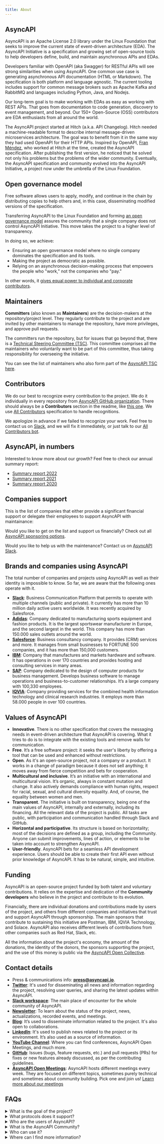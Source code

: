 ```yaml
---
title: About
---
```


## AsyncAPI

AsyncAPI is an Apache License 2.0 library under the Linux Foundation that seeks to improve the current state of event-driven architecture (EDA). The AsyncAPI Initiative is a specification and growing set of open-source tools to help developers define, build, and maintain asynchronous APIs and EDAs.

Developers familiar with OpenAPI (aka Swagger) for RESTful APIs will see strong similarities when using AsyncAPI. One common use case is generating asynchronous API documentation (HTML or Markdown). The specification is both platform and language agnostic. The current tooling includes support for common message brokers such as Apache Kafka and RabbitMQ and languages including Python, Java, and Nodejs.

Our long-term goal is to make working with EDAs as easy as working with REST APIs. That goes from documentation to code generation, discovery to event management, and beyond. Our 150+ Open-Source (OSS) contributors are EDA enthusiasts from all around the world.

The AsyncAPI project started at Hitch (a.k.a. API Changelog). Hitch needed a machine-readable format to describe internal message-driven microservices architecture. The goal was to benefit from it in the same way they had used OpenAPI for their HTTP APIs. Inspired by OpenAPI, [Fran Méndez](https://twitter.com/fmvilas), who worked at Hitch at the time, created the AsyncAPI specification. After publishing the first version, he noticed that he solved not only his problems but the problems of the wider community. Eventually, the AsyncAPI specification and community evolved into the AsyncAPI Initiative, a project now under the umbrella of the Linux Foundation.

## Open governance model

Free software allows users to apply, modify, and continue in the chain by distributing copies to help others and, in this case, disseminating modified versions of the specification.

Transferring AsyncAPI to the Linux Foundation and forming [an open governance model](https://github.com/asyncapi/community/blob/master/CHARTER.md) assures the community that a single company does not control AsyncAPI Initiative. This move takes the project to a higher level of transparency.

In doing so, we achieve:

- Ensuring an open governance model where no single company dominates the specification and its tools.
- Making the project as democratic as possible.
- Relying on an asynchronous decision-making process that empowers the people who "work," not the companies who "pay."

In other words, it [gives equal power to individual and corporate contributors](https://www.asyncapi.com/blog/governance-motivation).

## Maintainers

**Committers** (also known as **Maintainers**) are the decision-makers at the repository/project level. They regularly contribute to the project and are invited by other maintainers to manage the repository, have more privileges, and approve pull requests.

The committers run the repository, but for issues that go beyond that, there is a [Technical Steering Committee (TSC)](/community/tsc). This committee comprises all the maintainers who voluntarily want to be part of this committee, thus taking responsibility for overseeing the initiative.

You can see the list of maintainers who also form part of the [AsyncAPI TSC here](/community/tsc).

## Contributors

We do our best to recognize every contribution to the project. We do it individually in every repository from [AsyncAPI GitHub organization](https://github.com/asyncapi/). There should always be a **Contributors** section in the readme, like [this one](https://github.com/asyncapi/asyncapi/blob/master/README.md#contributors). We use [All Contributors](https://allcontributors.org/docs/en/specification) specification to handle recognitions.

We apologize in advance if we failed to recognize your work. Feel free to contact us on [Slack](https://www.asyncapi.com/slack-invite/), and we will fix it immediately, or just talk to our [All Contributors bot](https://allcontributors.org).

## AsyncAPI, in numbers

Interested to know more about our growth? Feel free to check our annual summary report:

- [Summary report 2022](https://www.asyncapi.com/blog/2022-summary)
- [Summary report 2021](https://www.asyncapi.com/blog/2021-summary)
- [Summary report 2020](https://www.asyncapi.com/blog/2020-summary)

## Companies support

This is the list of companies that either provide a significant financial support or delegate their employees to support AsyncAPI with maintainance:

<Sponsors className="mt-8" />

Would you like to get on the list and support us financially? Check out all [AsyncAPI sponsoring options](https://opencollective.com/asyncapi).

Would you like to help us with the maintenance? Contact us on [AsyncAPI Slack](https://www.asyncapi.com/slack-invite/).

## Brands and companies using AsyncAPI

The total number of companies and projects using AsyncAPI as well as their identity is impossible to know. So far, we are aware that the following ones operate with it.

- [**Slack**](https://slack.com/signin#/signin): Business Communication Platform that permits to operate with multiple channels (public and private). It currently has more than 10 million daily active users worldwide. It was recently acquired by Salesforce.
- [**Adidas**](https://www.adidas.com/us): Company dedicated to manufacturing sports equipment and fashion products. It is the largest sportswear manufacturer in Europe, and the second largest in the world. This company has more than 150.000 sales outlets around the world.
- [**Salesforce**](https://login.salesforce.com/?locale=es): Business consultancy company. It provides (CRM) services and more. It manages from small businesses to FORTUNE 500 companies, and it has more than 150,000 customers.
- [**IBM**](https://www.ibm.com): Company that manufactures and markets hardware and software. It has operations in over 170 countries and provides hosting and consulting services in many areas.
- [**SAP**](https://www.sap.com/index.html): Company dedicated to the design of computer products for business management. Develops business software to manage operations and business-to-customer relationships. It’s a large company with 100,330 employees.
- [**IQVIA**](https://www.iqvia.com/): Company providing services for the combined health information technology and clinical research industries. It employs more than 58.000 people in over 100 countries.

## Values of AsyncAPI

- **Innovative**. There is no other specification that covers the messaging needs in event-driven architecture that AsyncAPI is covering. What it tries to do is to integrate with the existing tools and remove walls for communication.
- **Free**. It’s a free software project: it seeks the user's liberty by offering a tool that can be used and enhanced without restrictions.
- **Open**. As it's an open-source project, not a company or a product. It works in a change of paradigm because it does not sell anything; it moves away from fierce competition and bets for cooperation.
- **Multicultural and inclusive**. It’s an initiative with an international and multicultural vision. It’s organic, always in constant mutation and change. It also actively demands compliance with human rights, respect for racial, sexual, and cultural diversity equality. And, of course, the equality between women and men.
- **Transparent**. The initiative is built on transparency, being one of the main values of AsyncAPI, internally and externally, including its financing. All the relevant data of the project is public. All tasks are public, with participation and communication handled through Slack and GitHub.
- **Horizontal and participative**. Its structure is based on horizontality; most of the decisions are defined as a group, including the Community. Anyone can submit improvements, lines of action, or elements to be taken into account to strengthen AsyncAPI.
- **User-friendly**. AsyncAPI bets for a seamless API development experience. Users should be able to create their first API even without prior knowledge of AsyncAPI. It has to be natural, simple, and intuitive.

## Funding

AsyncAPI is an open-source project funded by both talent and voluntary contributions. It relies on the expertise and dedication of the **Community developers** who believe in the project and contribute to its evolution.

Financially, there are individual donations and contributions made by users of the project, and others from different companies and initiatives that trust and support AsyncAPI through sponsorship. The main sponsors that contribute to sustaining this initiative are Postman, IBM, IQVIA Technology, and Solace. AsyncAPI also receives different levels of contributions from other companies such as Red Hat, Slack, etc.

All the information about the project's economy, the amount of the donations, the identity of the donors, the sponsors supporting the project, and the use of this money is public via the [AsyncAPI Open Collective](https://opencollective.com/asyncapi).

## Contact details

- Press & communications info:
  [**press@asyncapi.io**](mailto:press@asyncapi.io).
- [**Twitter**](https://twitter.com/asyncapispec?lang=es): It's used for disseminating all news and information regarding the project, resolving user queries, and sharing the latest updates within AsyncAPI.
- [**Slack workspace**](https://www.asyncapi.com/slack-invite): The main place of encounter for the whole community of AsyncAPI.
- [**Newsletter**](https://www.asyncapi.com/newsletter): To learn about the status of the project, news, actualizations, recorded events, and meetings.
- [**Blog**](https://www.asyncapi.com/blog): It’s used to disseminate information related to the project. It's also open to collaborations.
- [**LinkedIn**](https://es.linkedin.com/company/asyncapi): It's used to publish news related to the project or its environment. It’s also used as a source of information.
- [**YouTube Channel**](https://www.youtube.com/playlist?list=PLbi1gRlP7pijUwZJErzyYf_Rc-PWu4lXS"): Where you can find conferences, AsyncAPI Open Meetings, and much more.
- [**GitHub**](https://github.com/asyncapi): Issues (bugs, feature requests, etc.) and pull requests (PRs) for fixes or new features already discussed, as per the contributing guidelines.
- [**AsyncAPI Open Meetings**](https://github.com/asyncapi): AsyncAPI hosts different meetings every week. They are focused on different topics, sometimes purely technical and sometimes about community building. Pick one and join us! [Learn more about our meetings](/community/meetings)

## FAQs

<details class="cursor-pointer">
<summary>What is the goal of the project?</summary>

To make asynchronous APIs as successful and mature as REST APIs.

</details>

<details class="cursor-pointer ">
<summary>What protocols does it support?</summary>

AsyncAPI is protocol-agnostic, so you can use it for APIs that work over any protocol (e.g., AMQP, MQTT, WebSockets, Kafka, STOMP, HTTP, Mercure, etc). For more information, refer to the [AsyncAPI specification documentation](https://www.asyncapi.com/docs/reference/specification/latest#serverBindingsObject).

</details>

<details class="cursor-pointer">
<summary>Who are the users of AsyncAPI?</summary>

AsyncAPI users are those who implement and maintain event-driven architecture. For example, people that write backend API using WebSocket, or people that maintain communication between their microservices using Kafka.

</details>

<details class="cursor-pointer">
<summary>What is the AsyncAPI Community?</summary>

It’s the core of the initiative. The AsyncAPI community contributes to the development of the tool, it promotes access and distribution of the specification allowing freedom of use, study, copying, modification, and redistribution to anyone who wishes to do so. The cooperation between these people in all areas of software production generates a substantial improvement in the quality of the software, as well as greater dissemination and sustainability over time, and prioritizing the benefit of society over any other.

</details>

<details class="cursor-pointer">
<summary>Who can use it?</summary>

Anyone. All projects under AsyncAPI Initiative are part of the Linux Foundation, licensed under the Apache 2.0 license. It’s open to use and contribution.

</details>

<details class="cursor-pointer">
<summary>Where can I find more information?</summary>

[Official AsyncAPI Documentation](/docs)

[Presentation by Fran Méndez, explaining the project](https://www.youtube.com/watch?v=UID1nnuFDtM&list=PLbi1gRlP7piitNgvqhIAvGNZM_kvP0r8R)

</details>
